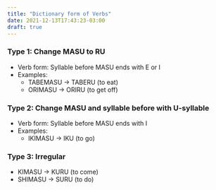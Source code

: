 ```yaml
---
title: "Dictionary form of Verbs"
date: 2021-12-13T17:43:23-03:00
draft: true
---
```

### Type 1: Change MASU to RU 
- Verb form: Syllable before MASU ends with E or I
- Examples:
    - TABEMASU → TABERU (to eat)
    - ORIMASU  → ORIRU  (to get off)

### Type 2: Change MASU and syllable before with U-syllable 
- Verb form: Syllable before MASU ends with I
- Examples:
    - IKIMASU → IKU (to go)

### Type 3: Irregular 
- KIMASU  → KURU (to come)
- SHIMASU → SURU (to do)
